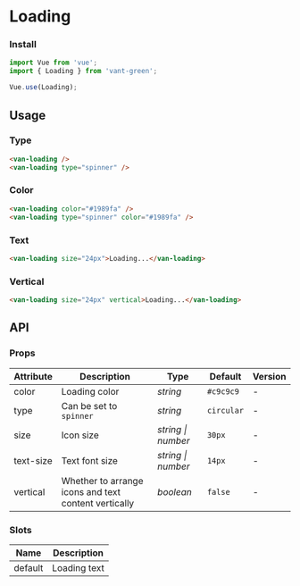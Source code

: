 # Loading

### Install

``` javascript
import Vue from 'vue';
import { Loading } from 'vant-green';

Vue.use(Loading);
```

## Usage

### Type

```html
<van-loading />
<van-loading type="spinner" />
```

### Color

```html
<van-loading color="#1989fa" />
<van-loading type="spinner" color="#1989fa" />
```

### Text

```html
<van-loading size="24px">Loading...</van-loading>
```

### Vertical

```html
<van-loading size="24px" vertical>Loading...</van-loading>
```

## API

### Props

| Attribute | Description | Type | Default | Version |
|------|------|------|------|------|
| color | Loading color | *string* | `#c9c9c9` | - |
| type | Can be set to `spinner` | *string* | `circular` | - |
| size | Icon size | *string \| number* | `30px` | - |
| text-size | Text font size | *string \| number* | `14px` | - |
| vertical | Whether to arrange icons and text content vertically | *boolean* | `false` | - |

### Slots

| Name | Description |
|------|------|
| default | Loading text |
